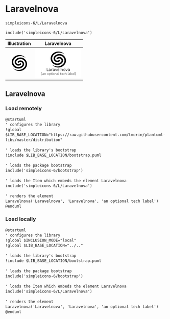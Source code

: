 # Laravelnova


```text
simpleicons-6/L/Laravelnova
```

```text
include('simpleicons-6/L/Laravelnova')
```



| Illustration | Laravelnova |
| :---: | :---: |
| ![illustration for Illustration](../../simpleicons-6/L/Laravelnova.png) | ![illustration for Laravelnova](../../simpleicons-6/L/Laravelnova.Local.png) |




## Laravelnova

### Load remotely
```plantuml
@startuml
' configures the library
!global $LIB_BASE_LOCATION="https://raw.githubusercontent.com/tmorin/plantuml-libs/master/distribution"

' loads the library's bootstrap
!include $LIB_BASE_LOCATION/bootstrap.puml

' loads the package bootstrap
include('simpleicons-6/bootstrap')

' loads the Item which embeds the element Laravelnova
include('simpleicons-6/L/Laravelnova')

' renders the element
Laravelnova('Laravelnova', 'Laravelnova', 'an optional tech label')
@enduml
```

### Load locally
```plantuml
@startuml
' configures the library
!global $INCLUSION_MODE="local"
!global $LIB_BASE_LOCATION="../.."

' loads the library's bootstrap
!include $LIB_BASE_LOCATION/bootstrap.puml

' loads the package bootstrap
include('simpleicons-6/bootstrap')

' loads the Item which embeds the element Laravelnova
include('simpleicons-6/L/Laravelnova')

' renders the element
Laravelnova('Laravelnova', 'Laravelnova', 'an optional tech label')
@enduml
```

